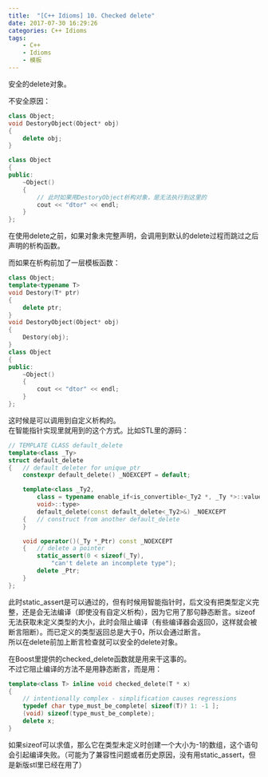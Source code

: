 ```yaml
---
title:  "[C++ Idioms] 10. Checked delete"
date: 2017-07-30 16:29:26
categories: C++ Idioms
tags:
    - C++
    - Idioms
    - 模板
---
```

安全的delete对象。<!--more-->  

不安全原因：
```cpp
class Object;
void DestoryObject(Object* obj)
{
	delete obj;
}

class Object
{
public:
	~Object()
	{
        // 此时如果用DestoryObject析构对象，是无法执行到这里的
		cout << "dtor" << endl;
	}
};
```
在使用delete之前，如果对象未完整声明，会调用到默认的delete过程而跳过之后声明的析构函数。  

而如果在析构前加了一层模板函数：
```cpp
class Object;
template<typename T>
void Destory(T* ptr)
{
	delete ptr;
}
void DestoryObject(Object* obj)
{
	Destory(obj);
}
class Object
{
public:
	~Object()
	{
		cout << "dtor" << endl;
	}
};
```

这时候是可以调用到自定义析构的。  
在智能指针实现里就用到的这个方式。比如STL里的源码：  
```cpp
// TEMPLATE CLASS default_delete
template<class _Ty>
struct default_delete
{	// default deleter for unique_ptr
	constexpr default_delete() _NOEXCEPT = default;

	template<class _Ty2,
		class = typename enable_if<is_convertible<_Ty2 *, _Ty *>::value,
		void>::type>
		default_delete(const default_delete<_Ty2>&) _NOEXCEPT
	{	// construct from another default_delete
	}

	void operator()(_Ty *_Ptr) const _NOEXCEPT
	{	// delete a pointer
		static_assert(0 < sizeof(_Ty),
			"can't delete an incomplete type");
		delete _Ptr;
	}
};
```
此时static_assert是可以通过的，但有时候用智能指针时，后文没有把类型定义完整，还是会无法编译（即使没有自定义析构），因为它用了那句静态断言。sizeof无法获取未定义类型的大小，此时会阻止编译（有些编译器会返回0，这样就会被断言阻断）。而已定义的类型返回总是大于0，所以会通过断言。  
所以在delete前加上断言检查就可以安全的delete对象。  

在Boost里提供的checked_delete函数就是用来干这事的。  
不过它阻止编译的方法不是用静态断言，而是用：
```cpp
template<class T> inline void checked_delete(T * x)
{
    // intentionally complex - simplification causes regressions
    typedef char type_must_be_complete[ sizeof(T)? 1: -1 ];
    (void) sizeof(type_must_be_complete);
    delete x;
}
```
如果sizeof可以求值，那么它在类型未定义时创建一个大小为-1的数组，这个语句会引起编译失败。（可能为了兼容性问题或者历史原因，没有用static_assert，但是新版stl里已经在用了）  

